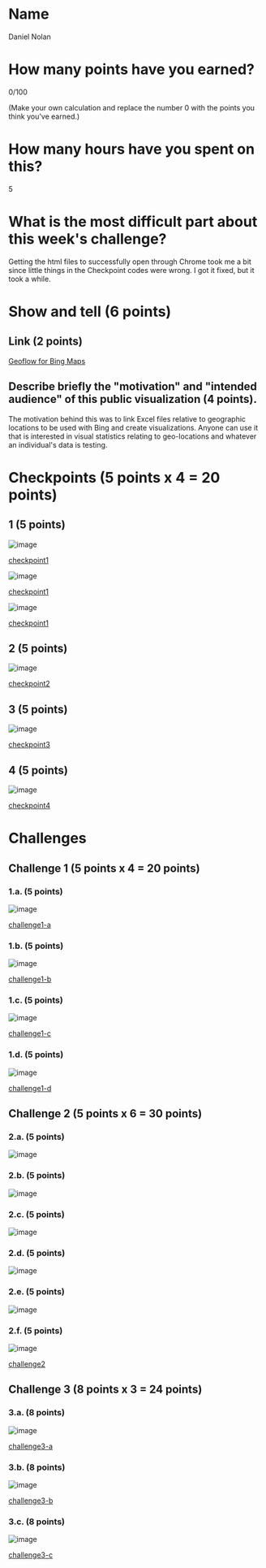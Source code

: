 # Name

Daniel Nolan

# How many points have you earned?

0/100

(Make your own calculation and replace the number 0 with the points you think you've earned.)

# How many hours have you spent on this?

5

# What is the most difficult part about this week's challenge?

Getting the html files to successfully open through Chrome took me a bit since little things in the Checkpoint codes were wrong. I got it fixed, but it took a while.

# Show and tell (6 points)

## Link (2 points)

[Geoflow for Bing Maps](http://microsoft-news.com/microsoft-releases-geoflow-for-excel-a-3d-big-data-visualization-tool-built-on-bing-maps/)

## Describe briefly the "motivation" and "intended audience" of this public visualization (4 points).

The motivation behind this was to link Excel files relative to geographic locations to be used with Bing and create visualizations. Anyone can use it that is interested in visual statistics relating to geo-locations and whatever an individual's data is testing. 

# Checkpoints (5 points x 4 = 20 points)

## 1 (5 points)

![image](http://imgur.com/SflyPWK.png)

[checkpoint1](Checkpoint1a.html)

![image](http://imgur.com/sRdOGaq.png)

[checkpoint1](Checkpoint1c.html)

![image](http://imgur.com/vO275vI.png)

[checkpoint1](Checkpoint1e.html)

## 2 (5 points)

![image](http://imgur.com/nhgP5wo.png)

[checkpoint2](Checkpoint2.html)

## 3 (5 points)

![image](http://imgur.com/OTTvMQg.png)

[checkpoint3](Checkpoint3.html)

## 4 (5 points)

![image](http://imgur.com/lrjlEY6.png)

[checkpoint4](Checkpoint4.html)

# Challenges

## Challenge 1 (5 points x 4 = 20 points)

### 1.a. (5 points)

![image](image.png?raw=true)

[challenge1-a](challenge1-a.html)

### 1.b. (5 points)

![image](image.png?raw=true)

[challenge1-b](checkpoint1-b.html)

### 1.c. (5 points)

![image](image.png?raw=true)

[challenge1-c](checkpoint1-c.html)

### 1.d. (5 points)

![image](image.png?raw=true)

[challenge1-d](checkpoint1-d.html)

## Challenge 2 (5 points x 6 = 30 points)

### 2.a. (5 points)

![image](image.png?raw=true)

### 2.b. (5 points)

![image](image.png?raw=true)

### 2.c. (5 points)

![image](image.png?raw=true)

### 2.d. (5 points)

![image](image.png?raw=true)

### 2.e. (5 points)

![image](image.png?raw=true)

### 2.f. (5 points)

![image](image.png?raw=true)

[challenge2](checkpoint2.html)

## Challenge 3 (8 points x 3 = 24 points)

### 3.a. (8 points)

![image](image.png?raw=true)

[challenge3-a](checkpoint3-a.html)

### 3.b. (8 points)

![image](image.png?raw=true)

[challenge3-b](checkpoint3-b.html)

### 3.c. (8 points)

![image](image.png?raw=true)

[challenge3-c](checkpoint3-c.html)
